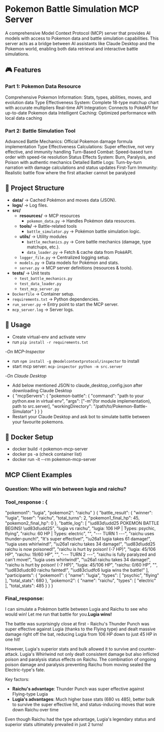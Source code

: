 # Pokemon Battle Simulation MCP Server

A comprehensive Model Context Protocol (MCP) server that provides AI models with access to Pokemon data and battle simulation capabilities. This server acts as a bridge between AI assistants like Claude Desktop and the Pokemon world, enabling both data retrieval and interactive battle simulations.

## 🎮 Features
### Part 1: Pokemon Data Resource
Comprehensive Pokemon Information: Stats, types, abilities, moves, and evolution data
Type Effectiveness System: Complete 18-type matchup chart with accurate multipliers
Real-time API Integration: Connects to PokéAPI for up-to-date Pokemon data
Intelligent Caching: Optimized performance with local data caching

### Part 2: Battle Simulation Tool
Advanced Battle Mechanics: Official Pokemon damage formula implementation
Type Effectiveness Calculations: Super effective, not very effective, and immunity handling
Turn-Based Combat: Speed-based turn order with speed-tie resolution
Status Effects System: Burn, Paralysis, and Poison with authentic mechanics
Detailed Battle Logs: Turn-by-turn narration with damage calculations and status updates
First-Turn Immunity: Realistic battle flow where the first attacker cannot be paralyzed

## 📂 Project Structure

- **data/** → Cached Pokémon and moves data (JSON).
- **logs/** → Log files.
- **src/**
  - **resources/** → MCP resources
    - `pokemon_data.py` → Handles Pokémon data resources.
  - **tools/** → Battle-related tools
    - `battle_simulator.py` → Pokémon battle simulation logic.
  - **utils/** → Utility modules
    - `battle_mechanics.py` → Core battle mechanics (damage, type matchups, etc.).
    - `data_loader.py` → Fetch & cache data from PokéAPI.
  - `logger_file.py` → Centralized logging setup.
  - `models.py` → Data models for Pokémon and stats.
  - `server.py` → MCP server definitions (resources & tools).
- **tests/** → Unit tests
  - `test_battle_mechanics.py`
  - `test_data_loader.py`
  - `test_mcp_server.py`
- `Dockerfile` → Container setup.
- `requirements.txt` → Python dependencies.
- `run_server.py` → Entry point to start the MCP server.
- `mcp_server.log` → Server logs.

## 🧰 Usage
- Create virtual-env and activate venv
- run `pip install -r requirements.txt`
  
-*On MCP-Inspector*
- run `npm install -g @modelcontextprotocol/inspector` to install
- start mcp server: `mcp-inspector python -m src.server`

-*On Claude Desktop*
- Add below mentioned JSON to claude_desktop_config.json after downloading Claude Desktop
- {
  "mcpServers": {
    "pokemon-battle": {
      "command": "path to your python.exe in virtual env",
      "args": ["-m"(for module implementation), path to src.server],
      "workingDirectory": "/path/to/Pokemon-Battle-Simulator"
    }
  }
}
- Restart your Claude Desktop and ask bot to simulate battle between your favourite pokemons.

## 🐳 Docker Setup
- docker build -t pokemon-mcp-server
- docker ps -a (check container list)
- docker run -it --rm pokemon-mcp-server

## MCP Client Examples
### Question: Who will win between lugia and raichu?
### Tool_response : {
  "pokemon1": "lugia",
  "pokemon2": "raichu"
}
{
  "battle_result": {
    "winner": "lugia",
    "loser": "raichu",
    "total_turns": 2,
    "pokemon1_final_hp": 45,
    "pokemon2_final_hp": 0
  },
  "battle_log": [
    "\ud83d\udd25 POKEMON BATTLE BEGINS! \ud83d\udd25",
    "lugia vs raichu",
    "lugia: 106 HP | Types: psychic, flying",
    "raichu: 60 HP | Types: electric",
    "",
    "--- TURN 1 ---",
    "raichu uses thunder-punch!",
    "It's super effective!",
    "\u26a1 lugia takes 61 damage!",
    "lugia uses whirlwind!",
    "\u26a1 raichu takes 34 damage!",
    "\ud83d\udd25 raichu is now poisoned!",
    "raichu is hurt by poison! (-7 HP)",
    "lugia: 45/106 HP",
    "raichu: 19/60 HP",
    "",
    "--- TURN 2 ---",
    "raichu is fully paralyzed and can't move!",
    "lugia uses whirlwind!",
    "\u26a1 raichu takes 34 damage!",
    "raichu is hurt by poison! (-7 HP)",
    "lugia: 45/106 HP",
    "raichu: 0/60 HP",
    "",
    "\ud83d\udc80 raichu fainted!",
    "\ud83c\udfc6 lugia wins the battle!"
  ],
  "participants": {
    "pokemon1": {
      "name": "lugia",
      "types": [
        "psychic",
        "flying"
      ],
      "total_stats": 680
    },
    "pokemon2": {
      "name": "raichu",
      "types": [
        "electric"
      ],
      "total_stats": 485
    }
  }
}
### Final_response:
I can simulate a Pokémon battle between Lugia and Raichu to see who would win! Let me run that battle for you.**Lugia wins!** 

The battle was surprisingly close at first - Raichu's Thunder Punch was super effective against Lugia (thanks to the Flying type) and dealt massive damage right off the bat, reducing Lugia from 106 HP down to just 45 HP in one hit!

However, Lugia's superior stats and bulk allowed it to survive and counter-attack. Lugia's Whirlwind not only dealt consistent damage but also inflicted poison and paralysis status effects on Raichu. The combination of ongoing poison damage and paralysis preventing Raichu from moving sealed the Electric-type's fate.

Key factors:
- **Raichu's advantage**: Thunder Punch was super effective against Flying-type Lugia
- **Lugia's advantages**: Much higher base stats (680 vs 485), better bulk to survive the super effective hit, and status-inducing moves that wore down Raichu over time

Even though Raichu had the type advantage, Lugia's legendary status and superior stats ultimately prevailed in just 2 turns!

